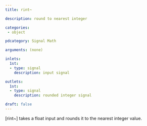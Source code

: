 ```yaml
---
title: rint~

description: round to nearest integer

categories:
 - object

pdcategory: Signal Math

arguments: (none)

inlets: 
  1st:
  - type: signal
    description: input signal

outlets:
  1st:
  - type: signal
    description: rounded integer signal

draft: false
---
```


[rint~] takes a float input and rounds it to the nearest integer value.